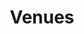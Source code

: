 ---
title: Venues
permalink: "/venues/"
layout: tiles
searchable: true
order: 3
spacing: col-xs-6 col-sm-4 col-lg-3
description: "Check out rare and unofficial photos, videos and bootlegs from gigs in Dunedin since 2014 from over 17 local venues!"
double_header: true
source: pages
---